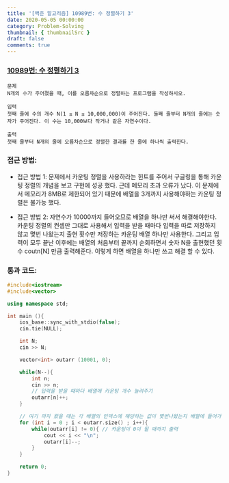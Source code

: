 ```yaml
---
title: '[백준 알고리즘] 10989번: 수 정렬하기 3'
date: 2020-05-05 00:00:00
category: Problem-Solving
thumbnail: { thumbnailSrc }
draft: false
comments: true
---
```


### [10989번: 수 정렬하기 3](https://www.acmicpc.net/problem/10989)

```
문제
N개의 수가 주어졌을 때, 이를 오름차순으로 정렬하는 프로그램을 작성하시오.

입력
첫째 줄에 수의 개수 N(1 ≤ N ≤ 10,000,000)이 주어진다. 둘째 줄부터 N개의 줄에는 숫자가 주어진다. 이 수는 10,000보다 작거나 같은 자연수이다.

출력
첫째 줄부터 N개의 줄에 오름차순으로 정렬한 결과를 한 줄에 하나씩 출력한다.
```

### 접근 방법:

- 접근 방법 1: 문제에서 카운팅 정렬을 사용하라는 힌트를 주어서 구글링을 통해 카운팅 정렬의 개념을 보고 구현에 성공 했다. 근데 메모리 초과 오류가 났다. 이 문제에서 메모리가 8MB로 제한되어 있기 때문에 배열을 3개까지 사용해야하는 카운팅 정렬은 불가능 했다.

- 접근 방법 2: 자연수가 10000까지 들어오므로 배열을 하나만 써서 해결해야한다. 카운팅 정렬의 컨셉만 그대로 사용해서 입력을 받을 때마다 입력을 따로 저장하지 않고 몇번 나왔는지 출현 횟수만 저장하는 카운팅 배열 하나만 사용한다. 그리고 입력이 모두 끝난 이후에는 배열의 처음부터 끝까지 순회하면서 숫자 N을 출현했던 횟수 coutn[N] 만큼 출력해준다. 이렇게 하면 배열을 하나만 쓰고 해결 할 수 있다.

### 통과 코드:

```cpp
#include<iostream>
#include<vector>

using namespace std;

int main (){
    ios_base::sync_with_stdio(false);
    cin.tie(NULL);

    int N;
    cin >> N;

    vector<int> outarr (10001, 0);

    while(N--){
        int n;
        cin >> n;
        // 입력을 받을 때마다 배열에 카운팅 개수 늘려주기
        outarr[n]++;
    }

    // 여기 까지 왔을 때는 각 배열의 인덱스에 해당하는 값이 몇번나왔는지 배열에 들어가 있다.
    for (int i = 0 ; i < outarr.size() ; i++){
        while(outarr[i] != 0){ // 카운팅이 0이 될 때까지 출력
            cout << i << "\n";
            outarr[i]--;
        }
    }

    return 0;
}

```
